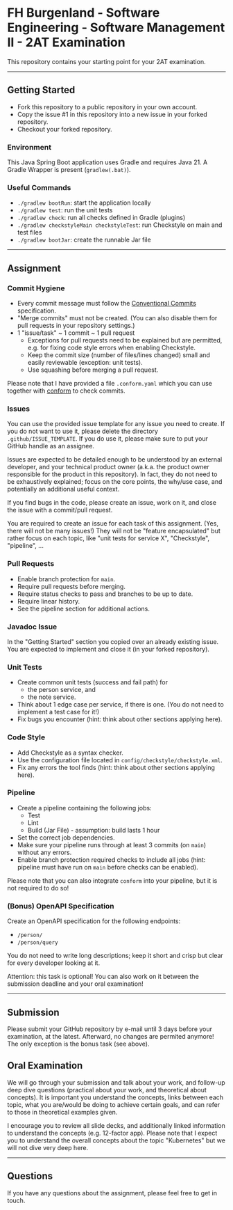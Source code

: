 # FH Burgenland - Software Engineering - Software Management II - 2AT Examination

This repository contains your starting point for your 2AT examination.

---

## Getting Started

- Fork this repository to a public repository in your own account.
- Copy the issue #1 in this repository into a new issue in your forked repository.
- Checkout your forked repository.

### Environment

This Java Spring Boot application uses Gradle and requires Java 21.
A Gradle Wrapper is present (`gradlew(.bat)`).

### Useful Commands

- `./gradlew bootRun`: start the application locally
- `./gradlew test`: run the unit tests
- `./gradlew check`: run all checks defined in Gradle (plugins)
- `./gradlew checkstyleMain checkstyleTest`: run Checkstyle on main and test files
- `./gradlew bootJar`: create the runnable Jar file

---

## Assignment

### Commit Hygiene

- Every commit message must follow the [Conventional Commits](https://www.conventionalcommits.org/en/v1.0.0/) specification.
- "Merge commits" must not be created. (You can also disable them for pull requests in your repository settings.)
- 1 "issue/task" ~ 1 commit ~ 1 pull request
  - Exceptions for pull requests need to be explained but are permitted, e.g. for fixing code style errors when enabling Checkstyle.
  - Keep the commit size (number of files/lines changed) small and easily reviewable (exception: unit tests).
  - Use squashing before merging a pull request.

Please note that I have provided a file `.conform.yaml` which you can use together with [conform](https://github.com/siderolabs/conform) to check commits.

### Issues

You can use the provided issue template for any issue you need to create.
If you do not want to use it, please delete the directory `.github/ISSUE_TEMPLATE`.
If you do use it, please make sure to put your GitHub handle as an assignee.

Issues are expected to be detailed enough to be understood by an external developer, and your technical product owner (a.k.a. the product owner responsible for the product in this repository).
In fact, they do not need to be exhaustively explained; focus on the core points, the why/use case, and potentially an additional useful context.

If you find bugs in the code, please create an issue, work on it, and close the issue with a commit/pull request.

You are required to create an issue for each task of this assignment. (Yes, there will not be many issues!)
They will not be "feature encapsulated" but rather focus on each topic, like "unit tests for service X", "Checkstyle", "pipeline", ...

### Pull Requests

- Enable branch protection for `main`.
- Require pull requests before merging.
- Require status checks to pass and branches to be up to date.
- Require linear history.
- See the pipeline section for additional actions.

### Javadoc Issue

In the "Getting Started" section you copied over an already existing issue.
You are expected to implement and close it (in your forked repository).

### Unit Tests

- Create common unit tests (success and fail path) for
  - the person service, and
  - the note service.
- Think about 1 edge case per service, if there is one. (You do not need to implement a test case for it!)
- Fix bugs you encounter (hint: think about other sections applying here).

### Code Style

- Add Checkstyle as a syntax checker.
- Use the configuration file located in `config/checkstyle/checkstyle.xml`.
- Fix any errors the tool finds (hint: think about other sections applying here).

### Pipeline

- Create a pipeline containing the following jobs:
  - Test
  - Lint
  - Build (Jar File) - assumption: build lasts 1 hour
- Set the correct job dependencies.
- Make sure your pipeline runs through at least 3 commits (on `main`) without any errors.
- Enable branch protection required checks to include all jobs (hint: pipeline must have run on `main` before checks can be enabled).

Please note that you can also integrate `conform` into your pipeline, but it is not required to do so!

### (Bonus) OpenAPI Specification

Create an OpenAPI specification for the following endpoints:

- `/person/`
- `/person/query`

You do not need to write long descriptions; keep it short and crisp but clear for every developer looking at it.

Attention: this task is optional! You can also work on it between the submission deadline and your oral examination!

---

## Submission

Please submit your GitHub repository by e-mail until 3 days before your examination, at the latest.
Afterward, no changes are permited anymore! The only exception is the bonus task (see above).

## Oral Examination

We will go through your submission and talk about your work, and follow-up deep dive questions (practical about your work, and theoretical about concepts).
It is important you understand the concepts, links between each topic, what you are/would be doing to achieve certain goals, and can refer to those in theoretical examples given.

I encourage you to review all slide decks, and additionally linked information to understand the concepts (e.g. 12-factor app).
Please note that I expect you to understand the overall concepts about the topic "Kubernetes" but we will not dive very deep here.

---

## Questions

If you have any questions about the assignment, please feel free to get in touch.
